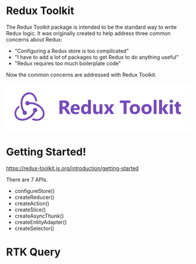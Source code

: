 # Redux Toolkit

The Redux Toolkit package is intended to be the standard way to write Redux logic. It was originally created to help address three common concerns about Redux:

- "Configuring a Redux store is too complicated"
- "I have to add a lot of packages to get Redux to do anything useful"
- "Redux requires too much boilerplate code"

Now the common concerns are addressed with Redux Toolkit.

![Tookit](redux-toolkit.png)

# Getting Started!

https://redux-toolkit.js.org/introduction/getting-started

There are 7 APIs.

- configureStore()
- createReducer()
- createAction()
- createSlice()
- createAsyncThunk()
- createEntityAdapter()
- createSelector()

# RTK Query